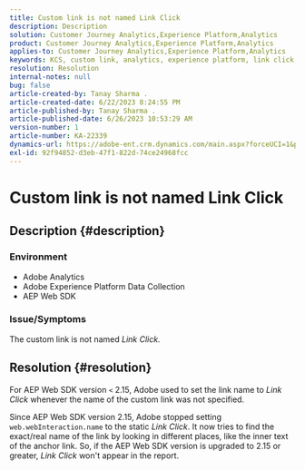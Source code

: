 ```yaml
---
title: Custom link is not named Link Click
description: Description
solution: Customer Journey Analytics,Experience Platform,Analytics
product: Customer Journey Analytics,Experience Platform,Analytics
applies-to: Customer Journey Analytics,Experience Platform,Analytics
keywords: KCS, custom link, analytics, experience platform, link click, web SDK
resolution: Resolution
internal-notes: null
bug: false
article-created-by: Tanay Sharma .
article-created-date: 6/22/2023 8:24:55 PM
article-published-by: Tanay Sharma .
article-published-date: 6/26/2023 10:53:29 AM
version-number: 1
article-number: KA-22339
dynamics-url: https://adobe-ent.crm.dynamics.com/main.aspx?forceUCI=1&pagetype=entityrecord&etn=knowledgearticle&id=0b3f78d4-3a11-ee11-8f6d-6045bd006295
exl-id: 92f94852-d3eb-47f1-822d-74ce24968fcc
---
```

# Custom link is not named Link Click

## Description {#description}


### <b>Environment</b>

- Adobe Analytics
- Adobe Experience Platform Data Collection
- AEP Web SDK


### <b>Issue/Symptoms</b>

The custom link is not named *Link Click.*


## Resolution {#resolution}


For AEP Web SDK version `<` 2.15, Adobe used to set the link name to *Link Click* whenever the name of the custom link was not specified.

Since AEP Web SDK version 2.15, Adobe stopped setting `web.webInteraction.name` to the static *Link Click*. It now tries to find the exact/real name of the link by looking in different places, like the inner text of the anchor link. So, if the AEP Web SDK version is upgraded to 2.15 or greater, *Link Click* won't appear in the report.
